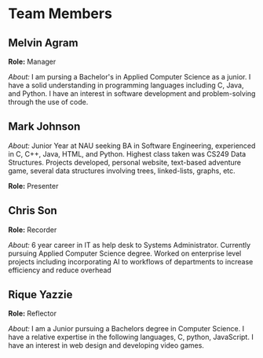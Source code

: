 # Team Members

## Melvin Agram

**Role:** Manager

*About:* I am pursing a Bachelor's in Applied Computer Science as a junior. I have a solid understanding in programming languages including C, Java, and Python. I have an interest in software development and problem-solving through the use of code.

## Mark Johnson

*About:* Junior Year at NAU seeking BA in Software Engineering, experienced in C, C++, Java, HTML, and Python. Highest class taken was CS249 Data Structures.
         Projects developed, personal website, text-based adventure game, several data structures involving trees, linked-lists, graphs, etc.

**Role:** Presenter

## Chris Son

**Role:** Recorder

*About:* 6 year career in IT as help desk to Systems Administrator. Currently pursuing Applied Computer Science degree. Worked on enterprise level projects including incorporating AI to workflows of departments to increase efficiency and reduce overhead

## Rique Yazzie

**Role:** Reflector 

*About:* I am a Junior pursuing a Bachelors degree in Computer Science. I have a relative expertise in the following languages, C, python, JavaScript. I have an interest in web design and developing video games.
